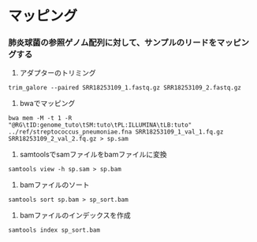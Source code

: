 # マッピング

### 肺炎球菌の参照ゲノム配列に対して、サンプルのリードをマッピングする
1. アダプターのトリミング 
```
trim_galore --paired SRR18253109_1.fastq.gz SRR18253109_2.fastq.gz
```

1. bwaでマッピング
```
bwa mem -M -t 1 -R "@RG\tID:genome_tuto\tSM:tuto\tPL:ILLUMINA\tLB:tuto" ../ref/streptococcus_pneumoniae.fna SRR18253109_1_val_1.fq.gz SRR18253109_2_val_2.fq.gz > sp.sam
```

1. samtoolsでsamファイルをbamファイルに変換
```
samtools view -h sp.sam > sp.bam
```

1. bamファイルのソート
```
samtools sort sp.bam > sp_sort.bam
```

1. bamファイルのインデックスを作成
```
samtools index sp_sort.bam
```
